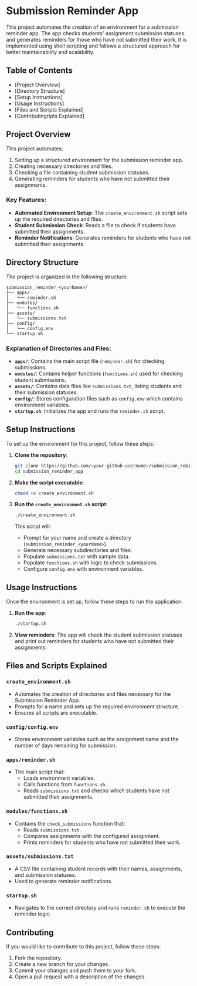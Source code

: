 # Submission Reminder App

This project automates the creation of an environment for a submission reminder app. The app checks students' assignment submission statuses and generates reminders for those who have not submitted their work. It is implemented using shell scripting and follows a structured approach for better maintainability and scalability.

## Table of Contents
- [Project Overview]
- [Directory Structure]
- [Setup Instructions]
- [Usage Instructions]
- [Files and Scripts Explained]
- [Contributingripts Explained]

## Project Overview

This project automates:
1. Setting up a structured environment for the submission reminder app.
2. Creating necessary directories and files.
3. Checking a file containing student submission statuses.
4. Generating reminders for students who have not submitted their assignments.

### Key Features:
- **Automated Environment Setup**: The `create_environment.sh` script sets up the required directories and files.
- **Student Submission Check**: Reads a file to check if students have submitted their assignments.
- **Reminder Notifications**: Generates reminders for students who have not submitted their assignments.

## Directory Structure

The project is organized in the following structure:

```
submission_reminder_<yourName>/
├── apps/
│   └── reminder.sh
├── modules/
│   └── functions.sh
├── assets/
│   └── submissions.txt
├── config/
│   └── config.env
└── startup.sh
```

### Explanation of Directories and Files:
- **`apps/`**: Contains the main script file (`reminder.sh`) for checking submissions.
- **`modules/`**: Contains helper functions (`functions.sh`) used for checking student submissions.
- **`assets/`**: Contains data files like `submissions.txt`, listing students and their submission statuses.
- **`config/`**: Stores configuration files such as `config.env` which contains environment variables.
- **`startup.sh`**: Initializes the app and runs the `reminder.sh` script.

## Setup Instructions

To set up the environment for this project, follow these steps:

1. **Clone the repository**:
   ```bash
   git clone https://github.com/<your-github-username>/submission_reminder_app.git
   cd submission_reminder_app
   ```

2. **Make the script executable**:
   ```bash
   chmod +x create_environment.sh
   ```

3. **Run the `create_environment.sh` script**:
   ```bash
   ./create_environment.sh
   ```
   This script will:
   - Prompt for your name and create a directory (`submission_reminder_<yourName>`).
   - Generate necessary subdirectories and files.
   - Populate `submissions.txt` with sample data.
   - Populate `functions.sh` with logic to check submissions.
   - Configure `config.env` with environment variables.

## Usage Instructions

Once the environment is set up, follow these steps to run the application:

1. **Run the app**:
   ```bash
   ./startup.sh
   ```

2. **View reminders**:
   The app will check the student submission statuses and print out reminders for students who have not submitted their assignments.

## Files and Scripts Explained

### `create_environment.sh`
- Automates the creation of directories and files necessary for the Submission Reminder App.
- Prompts for a name and sets up the required environment structure.
- Ensures all scripts are executable.

### `config/config.env`
- Stores environment variables such as the assignment name and the number of days remaining for submission.

### `apps/reminder.sh`
- The main script that:
  - Loads environment variables.
  - Calls functions from `functions.sh`.
  - Reads `submissions.txt` and checks which students have not submitted their assignments.

### `modules/functions.sh`
- Contains the `check_submissions` function that:
  - Reads `submissions.txt`.
  - Compares assignments with the configured assignment.
  - Prints reminders for students who have not submitted their work.

### `assets/submissions.txt`
- A CSV file containing student records with their names, assignments, and submission statuses.
- Used to generate reminder notifications.

### `startup.sh`
- Navigates to the correct directory and runs `reminder.sh` to execute the reminder logic.

## Contributing

If you would like to contribute to this project, follow these steps:

1. Fork the repository.
2. Create a new branch for your changes.
3. Commit your changes and push them to your fork.
4. Open a pull request with a description of the changes.

